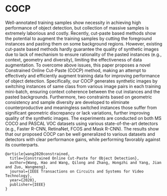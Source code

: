 # COCP

Well-annotated training samples show necessity in achieving high performance of object detection, but collection of massive samples is extremely laborious and costly. Recently, cut-paste based methods show the potential to augment the training samples by cutting the foreground instances and pasting them on some background regions. However, existing cut-paste based methods hardly guarantee the quality of synthetic images due to lack of mechanism to ensure rationality of the pasted instances (e.g., context, geometry and  diversity), limiting the effectiveness of data augmentation. To overcome above issues, this paper proposes a novel Constrained Online Cut-Paste (COCP) method, making an attempt to effectively and efficiently augment training data for improving performance of object detection. Specifically, our COCP generates synthetic images by switching instances of same class from various image pairs in each training mini-batch, ensuring context coherence between the cut instances and the pasted backgrounds. Furthermore, two constraints based on geometric consistency and sample diversity are developed to eliminate counterproductive and meaningless switched instances those suffer from significant geometric discrepancy or lack variations, further improving quality of the synthetic images. The experiments are conducted on both MS COCO and PASCAL VOC datasets using various state-of-the-art detectors (e.g., Faster R-CNN, RetinaNet, FCOS and Mask R-CNN). The results show that our proposed COCP can be well generalized to various datasets and detectors  with clear performance gains, while performing favorably against its counterparts.

```
@article{wang2020constrained,
  title={Constrained Online Cut-Paste for Object Detection},
  author={Wang, Hao and Wang, Qilong and Zhang, Hongzhi and Yang, Jian and Zuo, Wangmeng},
  journal={IEEE Transactions on Circuits and Systems for Video Technology},
  year={2020},
  publisher={IEEE}
}
```
